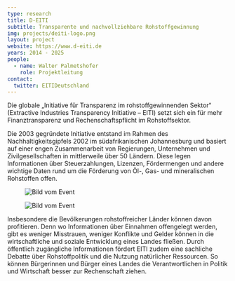 ```yaml
---
type: research
title: D-EITI
subtitle: Transparente und nachvollziehbare Rohstoffgewinnung
img: projects/deiti-logo.png
layout: project
website: https://www.d-eiti.de
years: 2014 - 2025
people:
  - name: Walter Palmetshofer
    role: Projektleitung
contact:
  twitter: EITIDeutschland
---
```

Die globale „Initiative für Transparenz im rohstoffgewinnenden Sektor“ (Extractive Industries Transparency Initiative – EITI) setzt sich ein für mehr Finanztransparenz und Rechenschaftspflicht im Rohstoffsektor.

Die 2003 gegründete Initiative entstand im Rahmen des Nachhaltigkeitsgipfels 2002 im südafrikanischen Johannesburg und basiert auf einer engen Zusammenarbeit von Regierungen, Unternehmen und Zivilgesellschaften in mittlerweile über 50 Ländern. Diese legen Informationen über Steuerzahlungen, Lizenzen, Fördermengen und andere wichtige Daten rund um die Förderung von Öl-, Gas- und mineralischen Rohstoffen offen.

<div class="two-img offset-lg-2">
  <figure class="license">
    <img alt="Bild vom Event" src="/files/projects/eiti_img_1.jpg">
    </figure>
    <figure class="license">
      <img alt="Bild vom Event" src="/files/projects/eiti_img_2.jpg">
    </figure>
</div>

Insbesondere die Bevölkerungen rohstoffreicher Länder können davon profitieren. Denn wo Informationen über Einnahmen offengelegt werden, gibt es weniger Misstrauen, weniger Konflikte und Gelder können in die wirtschaftliche und soziale Entwicklung eines Landes fließen.
Durch öffentlich zugängliche Informationen fördert EITI zudem eine sachliche Debatte über Rohstoffpolitik und die Nutzung natürlicher Ressourcen. So können Bürgerinnen und Bürger eines Landes die Verantwortlichen in Politik und Wirtschaft besser zur Rechenschaft ziehen.
